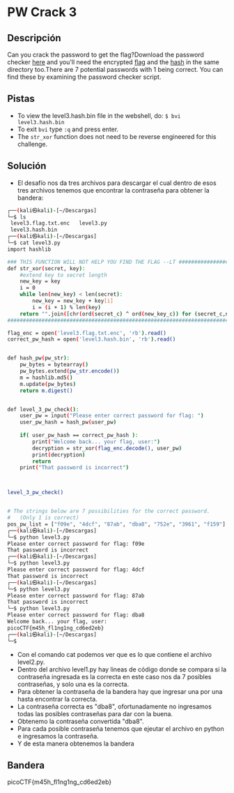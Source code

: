 # PW Crack 3



## Descripción
Can you crack the password to get the flag?Download the password checker [here](https://artifacts.picoctf.net/c/24/level3.py) and you'll need the encrypted [flag](https://artifacts.picoctf.net/c/24/level3.flag.txt.enc) and the [hash](https://artifacts.picoctf.net/c/24/level3.hash.bin) in the same directory too.There are 7 potential passwords with 1 being correct. You can find these by examining the password checker script.

## Pistas
- To view the level3.hash.bin file in the webshell, do: `$ bvi level3.hash.bin`
- To exit `bvi` type `:q` and press enter.
- The `str_xor` function does not need to be reverse engineered for this challenge.

## Solución

- El desafío nos da tres archivos para descargar el cual dentro de esos tres  archivos tenemos que encontrar la contraseña para obtener la bandera:
``` bash
┌──(kali㉿kali)-[~/Descargas]
└─$ ls
 level3.flag.txt.enc   level3.py  
 level3.hash.bin  
┌──(kali㉿kali)-[~/Descargas]
└─$ cat level3.py
import hashlib

### THIS FUNCTION WILL NOT HELP YOU FIND THE FLAG --LT ########################
def str_xor(secret, key):
    #extend key to secret length
    new_key = key
    i = 0
    while len(new_key) < len(secret):
        new_key = new_key + key[i]
        i = (i + 1) % len(key)        
    return "".join([chr(ord(secret_c) ^ ord(new_key_c)) for (secret_c,new_key_c) in zip(secret,new_key)])
###############################################################################

flag_enc = open('level3.flag.txt.enc', 'rb').read()
correct_pw_hash = open('level3.hash.bin', 'rb').read()


def hash_pw(pw_str):
    pw_bytes = bytearray()
    pw_bytes.extend(pw_str.encode())
    m = hashlib.md5()
    m.update(pw_bytes)
    return m.digest()


def level_3_pw_check():
    user_pw = input("Please enter correct password for flag: ")
    user_pw_hash = hash_pw(user_pw)
    
    if( user_pw_hash == correct_pw_hash ):
        print("Welcome back... your flag, user:")
        decryption = str_xor(flag_enc.decode(), user_pw)
        print(decryption)
        return
    print("That password is incorrect")



level_3_pw_check()


# The strings below are 7 possibilities for the correct password. 
#   (Only 1 is correct)
pos_pw_list = ["f09e", "4dcf", "87ab", "dba8", "752e", "3961", "f159"]
┌──(kali㉿kali)-[~/Descargas]
└─$ python level3.py
Please enter correct password for flag: f09e
That password is incorrect
┌──(kali㉿kali)-[~/Descargas]
└─$ python level3.py
Please enter correct password for flag: 4dcf
That password is incorrect
┌──(kali㉿kali)-[~/Descargas]
└─$ python level3.py
Please enter correct password for flag: 87ab
That password is incorrect
└─$ python level3.py
Please enter correct password for flag: dba8
Welcome back... your flag, user:
picoCTF{m45h_fl1ng1ng_cd6ed2eb}
┌──(kali㉿kali)-[~/Descargas]
└─$ 
```

- Con el comando cat podemos ver que es lo que contiene el archivo level2.py.
- Dentro del archivo level1.py hay  lineas de código donde se compara si la contraseña ingresada es la correcta en este caso nos da 7 posibles contraseñas, y solo una es la correcta.
-  Para obtener la contraseña de la bandera hay que ingresar una por una hasta encontrar la correcta.
- La contraseña correcta es "dba8", ofortunadamente no ingresamos todas las posibles contraseñas para dar con la buena.
- Obtenemo la contraseña convertida "dba8".
- Para cada posible contraseña tenemos que ejeutar el archivo en python e ingresamos la contraseña.
- Y de esta manera obtenemos la bandera


## Bandera
picoCTF{m45h_fl1ng1ng_cd6ed2eb}

